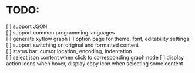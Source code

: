 # TODO:
[ ] support JSON  
[ ] support common programming languages  
[ ] generate xyflow graph
[ ] option page for theme, font, editability settings  
[ ] support switching on original and formatted content  
[ ] status bar: cursor location, encoding, indentation  
[ ] select json content when click to corresponding graph node
[ ] display action icons when hover, display copy icon when selecting some content
